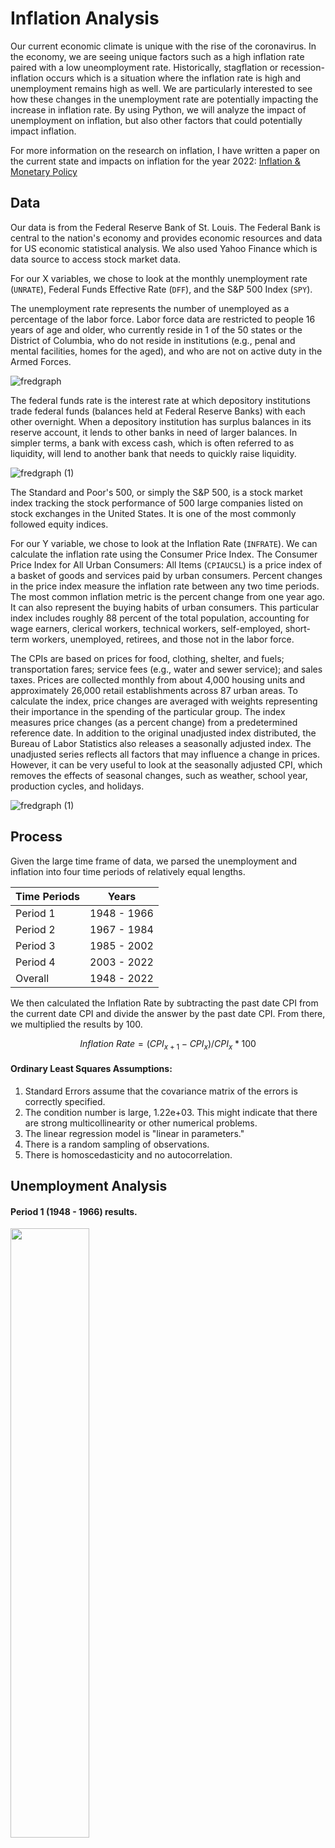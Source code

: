 # Inflation Analysis

Our current economic climate is unique with the rise of the coronavirus. In the economy, we are seeing unique factors such as a high inflation rate paired with a low uneomployment rate. Historically, stagflation or recession-inflation occurs which is a situation where the inflation rate is high and unemployment remains high as well. We are particularly interested to see how these changes in the unemployment rate are potentially impacting the increase in inflation rate. By using Python, we will analyze the impact of unemployment on inflation, but also other factors that could potentially impact inflation.

For more information on the research on inflation, I have written a paper on the current state and impacts on inflation for the year 2022: [Inflation & Monetary Policy](https://github.com/dosanity/unemployment-inflation-analysis/files/9175033/Inflation-and-Monetary-Policy.pdf)

## Data

Our data is from the Federal Reserve Bank of St. Louis. The Federal Bank is central to the nation's economy and provides economic resources and data for US economic statistical analysis. We also used Yahoo Finance which is data source to access stock market data.

For our X variables, we chose to look at the monthly unemployment rate (`UNRATE`), Federal Funds Effective Rate (`DFF`), and the S&P 500 Index (`SPY`). 

The unemployment rate represents the number of unemployed as a percentage of the labor force. Labor force data are restricted to people 16 years of age and older, who currently reside in 1 of the 50 states or the District of Columbia, who do not reside in institutions (e.g., penal and mental facilities, homes for the aged), and who are not on active duty in the Armed Forces. 

![fredgraph](https://user-images.githubusercontent.com/29410712/180629012-d348804f-6ace-4876-9450-54ed2b60e127.png)

The federal funds rate is the interest rate at which depository institutions trade federal funds (balances held at Federal Reserve Banks) with each other overnight. When a depository institution has surplus balances in its reserve account, it lends to other banks in need of larger balances. In simpler terms, a bank with excess cash, which is often referred to as liquidity, will lend to another bank that needs to quickly raise liquidity.

![fredgraph (1)](https://user-images.githubusercontent.com/29410712/196342930-e46e7545-8a26-403f-b104-bc098834424f.png)

The Standard and Poor's 500, or simply the S&P 500, is a stock market index tracking the stock performance of 500 large companies listed on stock exchanges in the United States. It is one of the most commonly followed equity indices.

For our Y variable, we chose to look at the Inflation Rate (`INFRATE`). We can calculate the inflation rate using the Consumer Price Index. The Consumer Price Index for All Urban Consumers: All Items (`CPIAUCSL`) is a price index of a basket of goods and services paid by urban consumers. Percent changes in the price index measure the inflation rate between any two time periods. The most common inflation metric is the percent change from one year ago. It can also represent the buying habits of urban consumers. This particular index includes roughly 88 percent of the total population, accounting for wage earners, clerical workers, technical workers, self-employed, short-term workers, unemployed, retirees, and those not in the labor force.

The CPIs are based on prices for food, clothing, shelter, and fuels; transportation fares; service fees (e.g., water and sewer service); and sales taxes. Prices are collected monthly from about 4,000 housing units and approximately 26,000 retail establishments across 87 urban areas. To calculate the index, price changes are averaged with weights representing their importance in the spending of the particular group. The index measures price changes (as a percent change) from a predetermined reference date. In addition to the original unadjusted index distributed, the Bureau of Labor Statistics also releases a seasonally adjusted index. The unadjusted series reflects all factors that may influence a change in prices. However, it can be very useful to look at the seasonally adjusted CPI, which removes the effects of seasonal changes, such as weather, school year, production cycles, and holidays.

![fredgraph (1)](https://user-images.githubusercontent.com/29410712/180629045-84721112-77dc-443d-ac4e-2360b9ed0a48.png)

## Process

Given the large time frame of data, we parsed the unemployment and inflation into four time periods of relatively equal lengths. 

| Time Periods | Years            |
| ------------ | ---------------- |
| Period 1     | 1948 - 1966      |
| Period 2     | 1967 - 1984      |
| Period 3     | 1985 - 2002      |
| Period 4     | 2003 - 2022      |
| Overall      | 1948 - 2022      |

We then calculated the Inflation Rate by subtracting the past date CPI from the current date CPI and divide the answer by the past date CPI. From there, we multiplied the results by 100.

$$
Inflation\ Rate = (CPI_{x+1} - CPI_x) / CPI_x * 100
$$

#### Ordinary Least Squares Assumptions:

1. Standard Errors assume that the covariance matrix of the errors is correctly specified.
2. The condition number is large, 1.22e+03. This might indicate that there are strong multicollinearity or other numerical problems.
3. The linear regression model is "linear in parameters."
4. There is a random sampling of observations.
5. There is homoscedasticity and no autocorrelation.

## Unemployment Analysis

#### Period 1 (1948 - 1966) results.

<img src="https://user-images.githubusercontent.com/29410712/196335047-1dfbc943-9a49-4ef1-bebf-1f8e476ec41a.png"  width=50% height=50%>

```
                            OLS Regression Results                            
==============================================================================
Dep. Variable:                INFRATE   R-squared:                       0.017
Model:                            OLS   Adj. R-squared:                  0.011
Method:                 Least Squares   F-statistic:                     2.582
Date:                Mon, 17 Oct 2022   Prob (F-statistic):              0.110
Time:                        22:20:53   Log-Likelihood:                -225.96
No. Observations:                 150   AIC:                             455.9
Df Residuals:                     148   BIC:                             461.9
Df Model:                           1                                         
Covariance Type:            nonrobust                                         
==============================================================================
                 coef    std err          t      P>|t|      [0.025      0.975]
------------------------------------------------------------------------------
Intercept      2.2862      0.483      4.729      0.000       1.331       3.241
UNRATE        -0.1472      0.092     -1.607      0.110      -0.328       0.034
==============================================================================
Omnibus:                        0.263   Durbin-Watson:                   0.067
Prob(Omnibus):                  0.877   Jarque-Bera (JB):                0.376
Skew:                           0.091   Prob(JB):                        0.829
Kurtosis:                       2.835   Cond. No.                         29.4
==============================================================================
```
In Period 1, the intercept of the regression is 2.2862 and the R-squared is 0.017. The R-squared is the proportion of the variation in the dependent variable that is predictable from the independent variable. Due to the R-squared being small, it is not the total determinant of inflation. This means that around 1.7% of the variability observed in the target variable is explained by this regression model. Additionally, unemployment is not statistically significant and as unemployment increases by 1%, inflation rate decreases by 0.1472 percentage points. 

#### Period 2 (1967 - 1984) results.

<img src="https://user-images.githubusercontent.com/29410712/196335940-bd5a3c95-b27c-434a-ace4-20855a61594d.png"  width=50% height=50%>

```
                            OLS Regression Results                            
==============================================================================
Dep. Variable:                INFRATE   R-squared:                       0.025
Model:                            OLS   Adj. R-squared:                  0.020
Method:                 Least Squares   F-statistic:                     5.374
Date:                Mon, 17 Oct 2022   Prob (F-statistic):             0.0214
Time:                        22:28:00   Log-Likelihood:                -549.38
No. Observations:                 215   AIC:                             1103.
Df Residuals:                     213   BIC:                             1109.
Df Model:                           1                                         
Covariance Type:            nonrobust                                         
==============================================================================
                 coef    std err          t      P>|t|      [0.025      0.975]
------------------------------------------------------------------------------
Intercept      5.0465      0.761      6.634      0.000       3.547       6.546
UNRATE         0.2652      0.114      2.318      0.021       0.040       0.491
==============================================================================
Omnibus:                       17.328   Durbin-Watson:                   0.018
Prob(Omnibus):                  0.000   Jarque-Bera (JB):               18.012
Skew:                           0.666   Prob(JB):                     0.000123
Kurtosis:                       2.515   Cond. No.                         24.2
==============================================================================
```
In Period 2, the intercept of the regression is 5.0465 and the R-squared is 0.025. The R-squared is the proportion of the variation in the dependent variable that is predictable from the independent variable. This means that 2.5% of the variability observed in the target variable is explained by this regression model. Additionally, unemployment is statistically significant and as unemployment increases by 1%, inflation increases by 0.2652 percentage points. 

#### Period 3 (1985 - 2002) results.

<img src="https://user-images.githubusercontent.com/29410712/196336460-fd761db6-3e6c-4dc8-af94-33d2d7d6ce45.png"  width=50% height=50%>

```
                            OLS Regression Results                            
==============================================================================
Dep. Variable:                INFRATE   R-squared:                       0.010
Model:                            OLS   Adj. R-squared:                  0.005
Method:                 Least Squares   F-statistic:                     2.062
Date:                Mon, 17 Oct 2022   Prob (F-statistic):              0.152
Time:                        22:32:49   Log-Likelihood:                -331.00
No. Observations:                 215   AIC:                             666.0
Df Residuals:                     213   BIC:                             672.7
Df Model:                           1                                         
Covariance Type:            nonrobust                                         
==============================================================================
                 coef    std err          t      P>|t|      [0.025      0.975]
------------------------------------------------------------------------------
Intercept      2.4887      0.431      5.768      0.000       1.638       3.339
UNRATE         0.1064      0.074      1.436      0.152      -0.040       0.253
==============================================================================
Omnibus:                        9.557   Durbin-Watson:                   0.059
Prob(Omnibus):                  0.008   Jarque-Bera (JB):               10.056
Skew:                           0.529   Prob(JB):                      0.00655
Kurtosis:                       2.942   Cond. No.                         33.4
==============================================================================
```
In Period 3, the intercept of the regression is 2.4887 and the R-squared is 0.010. The R-squared is the proportion of the variation in the dependent variable that is predictable from the independent variable. Due to the R-squared being small, it is not the total determinant of inflation. This means that around 1% of the variability observed in the target variable is explained by this regression model. Additionally, unemployment is not statistically significant and as unemployment increases by 1%, inflation rate increase by 0.1064 percentage points.  

#### Period 4 (2003 - 2022) results.

<img src="https://user-images.githubusercontent.com/29410712/196337079-2b0bf44f-3fe4-418a-9329-91e1bdf036d8.png"  width=50% height=50%>

```
                            OLS Regression Results                            
==============================================================================
Dep. Variable:                INFRATE   R-squared:                       0.147
Model:                            OLS   Adj. R-squared:                  0.144
Method:                 Least Squares   F-statistic:                     40.45
Date:                Mon, 17 Oct 2022   Prob (F-statistic):           1.05e-09
Time:                        22:40:33   Log-Likelihood:                -458.12
No. Observations:                 236   AIC:                             920.2
Df Residuals:                     234   BIC:                             927.2
Df Model:                           1                                         
Covariance Type:            nonrobust                                         
==============================================================================
                 coef    std err          t      P>|t|      [0.025      0.975]
------------------------------------------------------------------------------
Intercept      4.5071      0.346     13.018      0.000       3.825       5.189
UNRATE        -0.3454      0.054     -6.360      0.000      -0.452      -0.238
==============================================================================
Omnibus:                       41.668   Durbin-Watson:                   0.084
Prob(Omnibus):                  0.000   Jarque-Bera (JB):               61.971
Skew:                           1.038   Prob(JB):                     3.49e-14
Kurtosis:                       4.412   Cond. No.                         20.5
==============================================================================
```
In Period 4, the intercept of the regression is 4.5071 and the R-squared is 0.147. The R-squared is the proportion of the variation in the dependent variable that is predictable from the independent variable. This means that 14.7% of the variability observed in the target variable is explained by this regression model. Additionally, unemployment is statistically significant and as unemployment increases by 1%, inflation decreases by 0.3454 percentage points.  

#### Overall (1948 - 2022) results.

<img src="https://user-images.githubusercontent.com/29410712/196337627-b6f3fccc-51ce-477a-9ac6-cb302b8afd37.png"  width=50% height=50%>

```
                            OLS Regression Results                            
==============================================================================
Dep. Variable:                INFRATE   R-squared:                       0.011
Model:                            OLS   Adj. R-squared:                  0.009
Method:                 Least Squares   F-statistic:                     8.767
Date:                Mon, 17 Oct 2022   Prob (F-statistic):            0.00316
Time:                        22:44:03   Log-Likelihood:                -2008.1
No. Observations:                 819   AIC:                             4020.
Df Residuals:                     817   BIC:                             4030.
Df Model:                           1                                         
Covariance Type:            nonrobust                                         
==============================================================================
                 coef    std err          t      P>|t|      [0.025      0.975]
------------------------------------------------------------------------------
Intercept      2.5340      0.363      6.971      0.000       1.821       3.248
UNRATE         0.1759      0.059      2.961      0.003       0.059       0.293
==============================================================================
Omnibus:                      214.844   Durbin-Watson:                   0.020
Prob(Omnibus):                  0.000   Jarque-Bera (JB):              469.262
Skew:                           1.439   Prob(JB):                    1.26e-102
Kurtosis:                       5.340   Cond. No.                         23.2
==============================================================================
```

Overall, the intercept of the regression is 2.5340 and the R-squared is 0.011. The R-squared is the proportion of the variation in the dependent variable that is predictable from the independent variable. In this case, unemployment does have and impact on inflation, but due to the R-squared being small, it is not the total determinant of inflation. This means that 1.1% of the variability observed in the target variable is explained by this regression model. Additionally, unemployment is statistically significant and as unemployment increases by 1%, inflation increases by 0.1759 percentage points.

### Other Variables

In our next analysis, we will only look at the years 1993 - 2022 since the data available for `SPY` is between this time period.

```
                            OLS Regression Results                            
==============================================================================
Dep. Variable:                INFRATE   R-squared:                       0.234
Model:                            OLS   Adj. R-squared:                  0.228
Method:                 Least Squares   F-statistic:                     35.86
Date:                Mon, 17 Oct 2022   Prob (F-statistic):           3.03e-20
Time:                        23:10:04   Log-Likelihood:                -610.30
No. Observations:                 356   AIC:                             1229.
Df Residuals:                     352   BIC:                             1244.
Df Model:                           3                                         
Covariance Type:            nonrobust                                         
==============================================================================
                 coef    std err          t      P>|t|      [0.025      0.975]
------------------------------------------------------------------------------
Intercept      1.2686      0.517      2.456      0.015       0.253       2.285
UNRATE        -0.0650      0.056     -1.151      0.250      -0.176       0.046
DFF            0.2578      0.050      5.178      0.000       0.160       0.356
SPY            0.0070      0.001      7.090      0.000       0.005       0.009
==============================================================================
Omnibus:                       36.171   Durbin-Watson:                   0.091
Prob(Omnibus):                  0.000   Jarque-Bera (JB):               50.053
Skew:                           0.710   Prob(JB):                     1.35e-11
Kurtosis:                       4.165   Cond. No.                     1.22e+03
==============================================================================
```

From this analysis, we can see that the intercept of the regression is 1.2686 and the R-squared is 0.234. This means that 23.4% of the variability observed in the target variable is explained by this regression model. From our independent variables, we can see that the unemployment rate is not statistically significant while the federal funds rate and S&P 500 are statistically significant. Thus, as the federal funds rate increases by 1%, inflation increases by 0.2578 percentage points. This makes sense because the Federal Reserve increases the rate to combat inflation. High fed funds rate is correlated to high inflation etc. Additionally, as the the price of the S&P 500 Index increase by 1 percentage point, inflation increases by 0.007 percentage points. It shows that there is some impact from the S&P 500, but it isn't large.


### Possible Explanations

Why are we seeing low unemployment with high inflation?

+ Job Availability
  + Anyone who wants a job can get one, as there is a large group of people that simply do not want to work.
+ Global Pandemic
  + Despite an intitial shart increase in job loss, many companies have now transitioned to a work-from-home model, limiting job cuts. 

